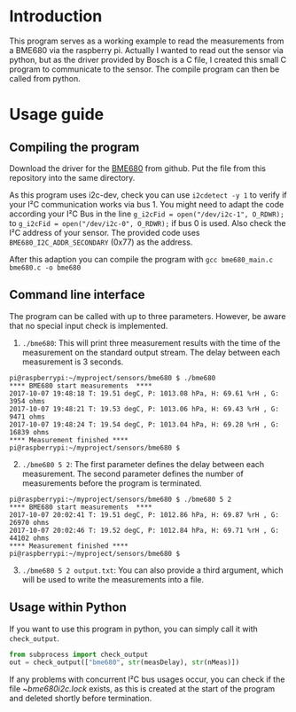 # Introduction

This program serves as a working example to read the measurements from a BME680 via the raspberry pi. Actually I wanted to read out the sensor via python, but as the driver provided by Bosch is a C file, I created this small C program to communicate to the sensor. The compile program can then be called from python. 


# Usage guide
## Compiling the program
Download the driver for the [BME680](https://github.com/BoschSensortec/BME680_driver) from github.
Put the file from this repository into the same directory.

As this program uses i2c-dev, check you can use `i2cdetect -y 1` to verify if your I²C communication works via bus 1. You might need to adapt the code according your I²C Bus in the line `g_i2cFid = open("/dev/i2c-1", O_RDWR);` to `g_i2cFid = open("/dev/i2c-0", O_RDWR);` if bus 0 is used. Also check the I²C address of your sensor. The provided code uses `BME680_I2C_ADDR_SECONDARY` (0x77) as the address. 


After this adaption you can compile the program with
`gcc bme680_main.c bme680.c -o bme680`


## Command line interface 
The program can be called with up to three parameters. However, be aware that no special input check is implemented.
1. `./bme680`: This will print three measurement results with the time of the measurement on the standard output stream. The delay between each measurement is 3 seconds.
```shell
pi@raspberrypi:~/myproject/sensors/bme680 $ ./bme680 
**** BME680 start measurements  ****
2017-10-07 19:48:18 T: 19.51 degC, P: 1013.08 hPa, H: 69.61 %rH , G: 3954 ohms
2017-10-07 19:48:21 T: 19.53 degC, P: 1013.06 hPa, H: 69.43 %rH , G: 9471 ohms
2017-10-07 19:48:24 T: 19.54 degC, P: 1013.04 hPa, H: 69.28 %rH , G: 16839 ohms
**** Measurement finished ****
pi@raspberrypi:~/myproject/sensors/bme680 $ 
```
2. `./bme680 5 2`: The first parameter defines the delay between each measurement. The second parameter defines the number of measurements before the program is terminated.
```shell
pi@raspberrypi:~/myproject/sensors/bme680 $ ./bme680 5 2
**** BME680 start measurements  ****
2017-10-07 20:02:41 T: 19.51 degC, P: 1012.86 hPa, H: 69.87 %rH , G: 26970 ohms
2017-10-07 20:02:46 T: 19.52 degC, P: 1012.84 hPa, H: 69.71 %rH , G: 44102 ohms
**** Measurement finished ****
pi@raspberrypi:~/myproject/sensors/bme680 $ 
```
3. `./bme680 5 2 output.txt`: You can also provide a third argument, which will be used to write the measurements into a file.

## Usage within Python
If you want to use this program in python, you can simply call it with `check_output`.

```python
from subprocess import check_output
out = check_output(["bme680", str(measDelay), str(nMeas)])
```
If any problems with concurrent I²C bus usages occur, you can check if the file *~bme680i2c.lock* exists, as this is created at the start of the program and deleted shortly before termination.






